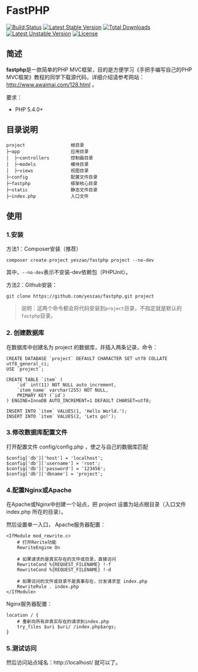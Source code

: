 # FastPHP

[![Build Status](https://travis-ci.org/yeszao/fastphp.svg?branch=master)](https://travis-ci.org/yeszao/fastphp)
[![Latest Stable Version](https://poser.pugx.org/yeszao/fastphp/v/stable)](https://packagist.org/packages/yeszao/fastphp)
[![Total Downloads](https://poser.pugx.org/yeszao/fastphp/downloads)](https://packagist.org/packages/yeszao/fastphp)
[![Latest Unstable Version](https://poser.pugx.org/yeszao/fastphp/v/unstable)](https://packagist.org/packages/yeszao/fastphp)
[![License](https://poser.pugx.org/yeszao/fastphp/license)](https://packagist.org/packages/yeszao/fastphp)

## 简述

**fastphp**是一款简单的PHP MVC框架，目的是方便学习《手把手编写自己的PHP MVC框架》教程的同学下载源代码，详细介绍请参考网站：http://www.awaimai.com/128.html 。

要求：

* PHP 5.4.0+

## 目录说明

```
project                 根目录
├─app                   应用目录
│  ├─controllers        控制器目录
│  ├─models             模块目录
│  ├─views              视图目录
├─config                配置文件目录
├─fastphp               框架核心目录
├─static                静态文件目录
├─index.php             入口文件
```

## 使用

### 1.安装
方法1：Composer安装（推荐）
```
composer create-project yeszao/fastphp project --no-dev
```
其中，`--no-dev`表示不安装-dev依赖包（PHPUnit）。

方法2：Github安装：
```
git clone https://github.com/yeszao/fastphp.git project
```
> 说明：这两个命令都会将代码安装到`project`目录，不指定就是默认的`fastphp`目录。

### 2. 创建数据库

在数据库中创建名为 project 的数据库，并插入两条记录，命令：

```
CREATE DATABASE `project` DEFAULT CHARACTER SET utf8 COLLATE utf8_general_ci;
USE `project`;

CREATE TABLE `item` (
    `id` int(11) NOT NULL auto_increment,
    `item_name` varchar(255) NOT NULL,
    PRIMARY KEY (`id`)
) ENGINE=InnoDB AUTO_INCREMENT=1 DEFAULT CHARSET=utf8;
 
INSERT INTO `item` VALUES(1, 'Hello World.');
INSERT INTO `item` VALUES(2, 'Lets go!');
```

### 3.修改数据库配置文件

打开配置文件 config/config.php ，使之与自己的数据库匹配

```
$config['db']['host'] = 'localhost';
$config['db']['username'] = 'root';
$config['db']['password'] = '123456';
$config['db']['dbname'] = 'project';
```

### 4.配置Nginx或Apache
在Apache或Nginx中创建一个站点，把 project 设置为站点根目录（入口文件 index.php 所在的目录）。

然后设置单一入口， Apache服务器配置：
```
<IfModule mod_rewrite.c>
    # 打开Rerite功能
    RewriteEngine On

    # 如果请求的是真实存在的文件或目录，直接访问
    RewriteCond %{REQUEST_FILENAME} !-f
    RewriteCond %{REQUEST_FILENAME} !-d

    # 如果访问的文件或目录不是真事存在，分发请求至 index.php
    RewriteRule . index.php
</IfModule>
```
Nginx服务器配置：
```
location / {
    # 重新向所有非真实存在的请求到index.php
    try_files $uri $uri/ /index.php$args;
}
```

### 5.测试访问

然后访问站点域名：http://localhost/ 就可以了。
